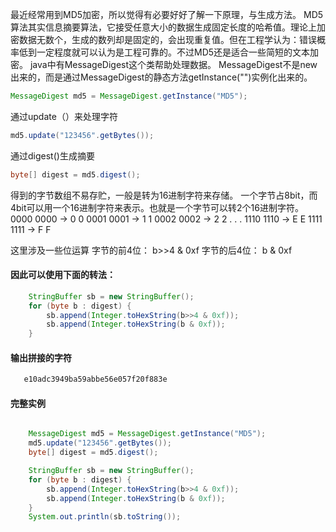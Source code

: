最近经常用到MD5加密，所以觉得有必要好好了解一下原理，与生成方法。
MD5算法其实信息摘要算法，它接受任意大小的数据生成固定长度的哈希值。理论上加密数据无数个，生成的数列却是固定的，会出现重复值。但在工程学认为：错误概率低到一定程度就可以认为是工程可靠的。不过MD5还是适合一些简短的文本加密。
java中有MessageDigest这个类帮助处理数据。
MessageDigest不是new出来的，而是通过MessageDigest的静态方法getInstance("")实例化出来的。
```java
MessageDigest md5 = MessageDigest.getInstance("MD5");
```

通过update（）来处理字符
```java
md5.update("123456".getBytes());
```

通过digest()生成摘要
```java
byte[] digest = md5.digest();
```

得到的字节数组不易存贮，一般是转为16进制字符来存储。
一个字节占8bit，而4bit可以用一个16进制字符来表示。也就是一个字节可以转2个16进制字符。
0000 0000  ->  0 0
0001 0001  ->  1 1
0002 0002  ->  2 2
.
.
.
1110 1110  -> E E
1111 1111  -> F F

这里涉及一些位运算
字节的前4位： b>>4 & 0xf
字节的后4位： b & 0xf

#### 因此可以使用下面的转法：
```java
    StringBuffer sb = new StringBuffer();
    for (byte b : digest) {
        sb.append(Integer.toHexString(b>>4 & 0xf));
        sb.append(Integer.toHexString(b & 0xf));
    }
```

#### 输出拼接的字符
```java
   e10adc3949ba59abbe56e057f20f883e
```


#### 完整实例
```java

	MessageDigest md5 = MessageDigest.getInstance("MD5");
	md5.update("123456".getBytes());
	byte[] digest = md5.digest();

	StringBuffer sb = new StringBuffer();
	for (byte b : digest) {
		sb.append(Integer.toHexString(b>>4 & 0xf));
		sb.append(Integer.toHexString(b & 0xf));
	}
	System.out.println(sb.toString());

```


